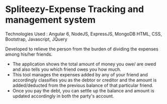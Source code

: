 # Spliteezy-Expense Tracking and management system

Technologies Used : Angular 6, NodeJS, ExpressJS, MongoDB
HTML, CSS, Bootstrap, Javascript, JQuery

Developed to relieve the person from the burden of dividing the expenses among his/her friends.
- The application shows the total amount of money you owe/ are owed and also tells you which friend
owes you how much.
- This tool manages the expenses added by any of your friend and accordingly classifies you as the
debtor or creditor and the amount is added/deducted from the previous balance of that particular
friend.
- Once you pay the debt, you can settle up the balance and amount is updated accordingly in both the
party's account.
